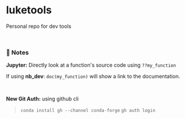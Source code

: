 # luketools
Personal repo for dev tools

</br>

### 📝 Notes

**Jupyter:** 
Directly look at a function's source code using
`??my_function`  

If using **nb_dev**: `doc(my_function)` will show a link to the documentation.

</br>

**New Git Auth:** using github cli
> `conda install gh --channel conda-forge`
> `gh auth login`
